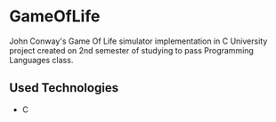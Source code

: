 # GameOfLife
John Conway's Game Of Life simulator implementation in C
University project created on 2nd semester of studying to pass Programming Languages class.

## Used Technologies
* C
